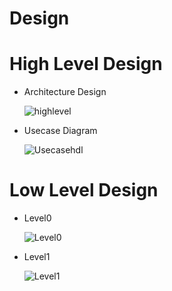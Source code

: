# Design

 # High Level Design

   * Architecture Design

     ![highlevel](https://user-images.githubusercontent.com/98865606/153253436-055cb400-b15f-40e0-a474-560fd1f53c7e.png)

   * Usecase Diagram

     ![Usecasehdl](https://user-images.githubusercontent.com/98865606/153253917-ed77351a-5b50-443a-bda0-1ed54e5807a7.png)

 # Low Level Design

   * Level0
     
     ![Level0](https://user-images.githubusercontent.com/98865606/153254455-988c3218-5a5d-4dbd-98c4-3cfc69609fd6.png)

   * Level1

     ![Level1](https://user-images.githubusercontent.com/98865606/153254691-795c5d96-e01b-429b-a99c-7a42c02881c8.png)
